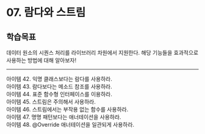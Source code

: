 
# 07. 람다와 스트림

## 학습목표

데이터 원소의 시퀀스 처리를 라이브러리 차원에서 지원한다. 해당 기능들을 효과적으로 사용하는 방법에 대해 알아보자!

---

아이템 42. 익명 클래스보다는 람다를 사용하라. <br>
아이템 43. 람다보다는 메소드 참조를 사용하라. <br>
아이템 44. 표준 함수형 인터페이스를 이용하라. <br>
아이템 45. 스트림은 주의해서 사용하라. <br>
아이템 46. 스트림에서는 부작용 없는 함수를 사용하라.<br>
아이템 47. 명명 패턴보다는 애너테이션을 사용하라. <br>
아이템 48. @Override 애너테이션을 일관되게 사용하라.<br>








